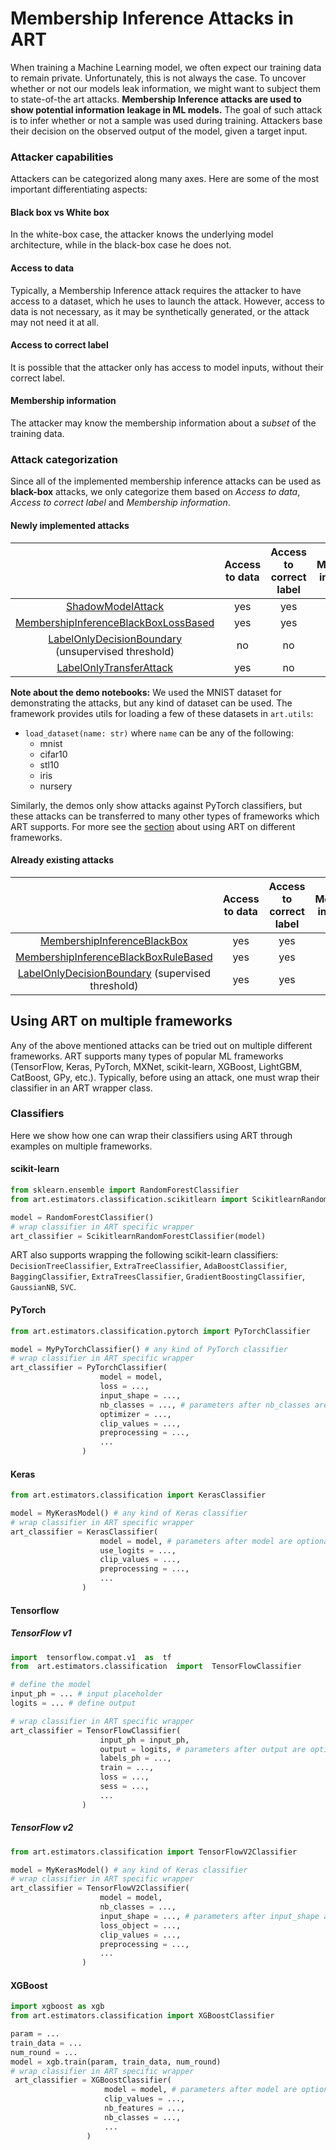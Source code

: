 
# Membership Inference Attacks in ART

When training a Machine Learning model, we often expect our training data to remain private.
Unfortunately, this is not always the case.
To uncover whether or not our models leak information, we might want to subject them to state-of-the art attacks.
**Membership Inference attacks are used to show potential information leakage in ML models.**
The goal of such attack is to infer whether or not a sample was used during training.
Attackers base their decision on the observed output of the model, given a target input. 

### Attacker capabilities
Attackers can be categorized along many axes. 
Here are some of the most important differentiating aspects:

#### Black box vs White box
In the white-box case, the attacker knows the underlying model architecture, while in the black-box case he does not.

#### Access to data
Typically, a Membership Inference attack requires the attacker to have access to a dataset, which he uses to launch the attack.
However, access to data is not necessary, as it may be synthetically generated, or the attack may not need it at all.

#### Access to correct label
It is possible that the attacker only has access to model inputs, without their correct label.

#### Membership information
The attacker may know the membership information about a *subset* of the training data.

### Attack categorization
Since all of the implemented membership inference attacks can be used as **black-box** attacks, we only categorize them based on _Access to data_, _Access to correct label_ and _Membership information_.

#### Newly implemented attacks

|                                                    | Access to data | Access to correct label | Membership information |
|:--------------------------------------------------:|:--------------:|:-----------------------:|:----------------------:|
| [ShadowModelAttack](https://nbviewer.jupyter.org/github/minaremeli/adversarial-robustness-toolbox/blob/main/demos/shadow_model_attack.ipynb) |       yes       |            yes           |           no           |
| [MembershipInferenceBlackBoxLossBased](https://nbviewer.jupyter.org/github/minaremeli/adversarial-robustness-toolbox/blob/main/demos/loss_based_membership_inference.ipynb) |       yes       |            yes           |           yes           |
| [LabelOnlyDecisionBoundary](https://nbviewer.jupyter.org/github/minaremeli/adversarial-robustness-toolbox/blob/main/demos/label_only_membership_inference.ipynb) (unsupervised threshold) |       no       |            no           |           no           |
| [LabelOnlyTransferAttack](https://nbviewer.jupyter.org/github/minaremeli/adversarial-robustness-toolbox/blob/main/demos/label_only_transfer_attack.ipynb)                            |       yes      |            no           |           yes          |

**Note about the demo notebooks:** We used the MNIST dataset for demonstrating the attacks, but any kind of dataset can be used. The framework provides utils for loading a few of these datasets in `art.utils`:
- `load_dataset(name: str)` where `name` can be any of the following:
	- mnist
	- cifar10
	- stl10
	- iris
	- nursery

Similarly, the demos only show attacks against PyTorch classifiers, but these attacks can be transferred to many other types of frameworks which ART supports. For more see the [section](#Using-ART-on-multiple-frameworks) about using ART on different frameworks. 

#### Already existing attacks
|                                                    | Access to data | Access to correct label | Membership information |
|:--------------------------------------------------:|:--------------:|:-----------------------:|:----------------------:|
| [MembershipInferenceBlackBox](https://nbviewer.jupyter.org/github/minaremeli/adversarial-robustness-toolbox/blob/main/notebooks/attack_membership_inference.ipynb)                        |       yes      |           yes           |           yes          |
| [MembershipInferenceBlackBoxRuleBased](https://nbviewer.jupyter.org/github/minaremeli/adversarial-robustness-toolbox/blob/main/notebooks/attack_membership_inference.ipynb)               |       yes      |           yes           |           no           |
| [LabelOnlyDecisionBoundary](https://nbviewer.jupyter.org/github/minaremeli/adversarial-robustness-toolbox/blob/main/demos/label_only_membership_inference.ipynb) (supervised threshold)   |       yes      |           yes           |           yes          |

## Using ART on multiple frameworks
Any of the above mentioned attacks can be tried out on multiple different frameworks. ART supports many types of popular ML frameworks (TensorFlow, Keras, PyTorch, MXNet, scikit-learn, XGBoost, LightGBM, CatBoost, GPy, etc.). Typically, before using an attack, one must wrap their classifier in an ART wrapper class.

### Classifiers
Here we show how one can wrap their classifiers using ART through examples on multiple frameworks.
#### scikit-learn
```python
from sklearn.ensemble import RandomForestClassifier
from art.estimators.classification.scikitlearn import ScikitlearnRandomForestClassifier

model = RandomForestClassifier()
# wrap classifier in ART specific wrapper
art_classifier = ScikitlearnRandomForestClassifier(model)
```
ART also supports wrapping the following scikit-learn classifiers: `DecisionTreeClassifier`,  `ExtraTreeClassifier`, `AdaBoostClassifier`, `BaggingClassifier`, `ExtraTreesClassifier`, `GradientBoostingClassifier`, `GaussianNB`, `SVC`.
#### PyTorch
```python
from art.estimators.classification.pytorch import PyTorchClassifier

model = MyPyTorchClassifier() # any kind of PyTorch classifier
# wrap classifier in ART specific wrapper
art_classifier = PyTorchClassifier(
					model = model, 
					loss = ...,
					input_shape = ...,
					nb_classes = ..., # parameters after nb_classes are optional - some attacks will need them some won't
					optimizer = ...,	
					clip_values = ...,
					preprocessing = ...,
					...
				)
```
#### Keras
```python
from art.estimators.classification import KerasClassifier

model = MyKerasModel() # any kind of Keras classifier
# wrap classifier in ART specific wrapper
art_classifier = KerasClassifier(
					model = model, # parameters after model are optional - some attacks will need them some won't
					use_logits = ...,
					clip_values = ...,
					preprocessing = ...,
					...
				)
```
#### Tensorflow
##### TensorFlow v1
```python
import  tensorflow.compat.v1  as  tf
from  art.estimators.classification  import  TensorFlowClassifier

# define the model
input_ph = ... # input placeholder
logits = ... # define output

# wrap classifier in ART specific wrapper
art_classifier = TensorFlowClassifier(
					input_ph = input_ph,
					output = logits, # parameters after output are optional - some attacks will need them some won't
					labels_ph = ...,
					train = ...,
					loss = ...,
					sess = ...,
					...
				)
```
##### TensorFlow v2
```python
from art.estimators.classification import TensorFlowV2Classifier

model = MyKerasModel() # any kind of Keras classifier
# wrap classifier in ART specific wrapper
art_classifier = TensorFlowV2Classifier(
					model = model,
					nb_classes = ...,
					input_shape = ..., # parameters after input_shape are optional - some attacks will need them some won't
					loss_object = ...,
					clip_values = ...,
					preprocessing = ...,
					...
				)
```

#### XGBoost
```python
import xgboost as xgb
from art.estimators.classification import XGBoostClassifier

param = ...
train_data = ...
num_round = ...
model = xgb.train(param, train_data, num_round)
# wrap classifier in ART specific wrapper
 art_classifier = XGBoostClassifier(
					 model = model, # parameters after model are optional - some attacks will need them some won't
					 clip_values = ...,
					 nb_features = ...,
					 nb_classes = ...,
					 ...
				 )
```